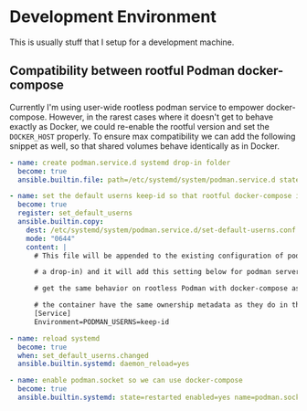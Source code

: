 # Development Environment

This is usually stuff that I setup for a development machine.

## Compatibility between rootful Podman docker-compose

Currently I'm using user-wide rootless podman service to empower docker-compose. However, in the
rarest cases where it doesn't get to behave exactly as Docker, we could re-enable the rootful
version and set the `DOCKER_HOST` properly. To ensure max compatibility we can add the following
snippet as well, so that shared volumes behave identically as in Docker.

```yaml
- name: create podman.service.d systemd drop-in folder
  become: true
  ansible.builtin.file: path=/etc/systemd/system/podman.service.d state=directory

- name: set the default userns keep-id so that rootful docker-compose is identical to docker
  become: true
  register: set_default_userns
  ansible.builtin.copy:
    dest: /etc/systemd/system/podman.service.d/set-default-userns.conf
    mode: "0644"
    content: |
      # This file will be appended to the existing configuration of podman.service (systemd calls

      # a drop-in) and it will add this setting below for podman server. It is necessary so that

      # get the same behavior on rootless Podman with docker-compose as we do with Docker: files

      # the container have the same ownership metadata as they do in the host.
      [Service]
      Environment=PODMAN_USERNS=keep-id

- name: reload systemd
  become: true
  when: set_default_userns.changed
  ansible.builtin.systemd: daemon_reload=yes

- name: enable podman.socket so we can use docker-compose
  become: true
  ansible.builtin.systemd: state=restarted enabled=yes name=podman.socket

```
